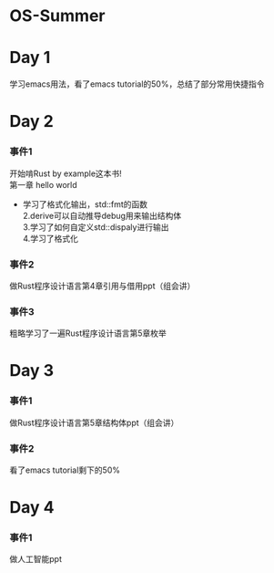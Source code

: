 # OS-Summer

# Day 1
学习emacs用法，看了emacs tutorial的50%，总结了部分常用快捷指令

# Day 2
### 事件1
  开始啃Rust by example这本书!  
  第一章 hello world  
  * 学习了格式化输出，std::fmt的函数  
       2.derive可以自动推导debug用来输出结构体  
       3.学习了如何自定义std::dispaly进行输出  
       4.学习了格式化  
### 事件2
  做Rust程序设计语言第4章引用与借用ppt（组会讲）
### 事件3
  粗略学习了一遍Rust程序设计语言第5章枚举
  
  
# Day 3
### 事件1
  做Rust程序设计语言第5章结构体ppt（组会讲）
### 事件2
  看了emacs tutorial剩下的50%
  
# Day 4
### 事件1
  做人工智能ppt
  
